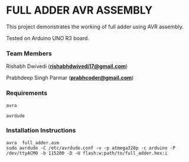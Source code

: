 # FULL ADDER AVR ASSEMBLY
This project demonstrates the working of full adder using AVR assembly.

Tested on Arduino UNO R3 board.

### Team Members
Rishabh Dwivedi (**rishabhdwivedi17@gmail.com**)

Prabhdeep Singh Parmar (**prabhcoder@gmail.com**)

### Requirements
	avra

	avrdude

### Installation Instructions
	avra  full_adder.asm
	sudo avrdude -C /etc/avrdude.conf -v -p atmega328p -c arduino -P /dev/ttyACM0 -b 115200 -D -U flash:w:path/to/full_adder.hex:i
